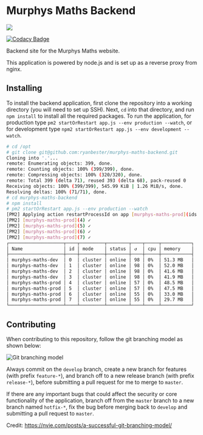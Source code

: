 # Murphys Maths Backend

![](https://travis-ci.org/ryanbester/murphys-maths-backend.svg?branch=master)

[![Codacy Badge](https://api.codacy.com/project/badge/Grade/a44c0481c07c45f2b1b7289da764a5a3)](https://www.codacy.com/app/ryanbester/murphys-maths-backend?utm_source=github.com&amp;utm_medium=referral&amp;utm_content=ryanbester/murphys-maths-backend&amp;utm_campaign=Badge_Grade)

Backend site for the Murphys Maths website.

This application is powered by node.js and is set up as a reverse proxy from nginx.

## Installing ##

To install the backend application, first clone the repository into a working directory (you will need to set up SSH). Next, `cd` into that directory, and run `npm install` to install all the required packages. To run the application, for production type `pm2 startOrRestart app.js --env production --watch`, or for development type `npm2 startOrRestart app.js --env development --watch`.

```sh
# cd /opt
# git clone git@github.com:ryanbester/murphys-maths-backend.git
Cloning into '.'...
remote: Enumerating objects: 399, done.
remote: Counting objects: 100% (399/399), done.
remote: Compressing objects: 100% (320/320), done.
remote: Total 399 (delta 71), reused 393 (delta 68), pack-reused 0
Receiving objects: 100% (399/399), 545.99 KiB | 1.26 MiB/s, done.
Resolving deltas: 100% (71/71), done.
# cd murphys-maths-backend
# npm install
# pm2 startOrRestart app.js --env production --watch
[PM2] Applying action restartProcessId on app [murphys-maths-prod](ids: 4,5,6,7)
[PM2] [murphys-maths-prod](4) ✓
[PM2] [murphys-maths-prod](5) ✓
[PM2] [murphys-maths-prod](6) ✓
[PM2] [murphys-maths-prod](7) ✓
┌────────────────────┬────┬─────────┬────────┬────┬─────┬───────────┐
│ Name               │ id │ mode    │ status │ ↺  │ cpu │ memory    │
├────────────────────┼────┼─────────┼────────┼────┼─────┼───────────┤
│ murphys-maths-dev  │ 0  │ cluster │ online │ 98 │ 0%  │ 51.3 MB   │
│ murphys-maths-dev  │ 1  │ cluster │ online │ 98 │ 0%  │ 52.0 MB   │
│ murphys-maths-dev  │ 2  │ cluster │ online │ 98 │ 0%  │ 41.6 MB   │
│ murphys-maths-dev  │ 3  │ cluster │ online │ 98 │ 0%  │ 41.9 MB   │
│ murphys-maths-prod │ 4  │ cluster │ online │ 57 │ 0%  │ 48.5 MB   │
│ murphys-maths-prod │ 5  │ cluster │ online │ 57 │ 0%  │ 47.5 MB   │
│ murphys-maths-prod │ 6  │ cluster │ online │ 55 │ 0%  │ 33.0 MB   │
│ murphys-maths-prod │ 7  │ cluster │ online │ 55 │ 0%  │ 29.7 MB   │
└────────────────────┴────┴─────────┴────────┴────┴─────┴───────────┘
```

## Contributing ##

When contributing to this repository, follow the git branching model as shown below:

![Git branching model](https://nvie.com/img/git-model@2x.png)

Always commit on the `develop` branch, create a new branch for features (with prefix `feature-*`), and branch off to a new release branch (with prefix `release-*`), before submitting a pull request for me to merge to `master`.

If there are any important bugs that could affect the security or core functionality of the application, branch off from the `master` branch to a new branch named `hotfix-*`, fix the bug before merging back to `develop` and submitting a pull request to `master`.

Credit: https://nvie.com/posts/a-successful-git-branching-model/
